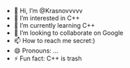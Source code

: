 - 👋 Hi, I’m @Krasnovvvvv
- 👀 I’m interested in С++
- 🌱 I’m currently learning С++
- 💞️ I’m looking to collaborate on Google
- 📫 How to reach me secret:)
- 😄 Pronouns: ...
- ⚡ Fun fact: C++ is trash

<!---
Krasnovvvvv/Krasnovvvvv is a ✨ special ✨ repository because its `README.md` (this file) appears on your GitHub profile.
You can click the Preview link to take a look at your changes.
--->
